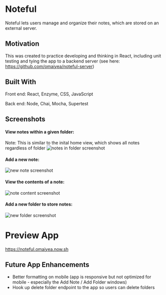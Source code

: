 # Noteful 
Noteful lets users manage and organize their notes, which are stored on an external server. 

## Motivation
This was created to practice developing and thinking in React, including unit testing and tying the app to a backend server (see here: https://github.com/omaiyea/noteful-server)

## Built With
Front end: React, Enzyme, CSS, JavaScript

Back end: Node, Chai, Mocha, Supertest

## Screenshots
#### View notes within a given folder:
Note: This is similar to the inital home view, which shows all notes regardless of folder
<img src="https://github.com/omaiyea/noteful/blob/master/screenshots/notes-view.png?raw=true" alt="notes in folder screenshot">

#### Add a new note:
<img src="https://github.com/omaiyea/noteful/blob/master/screenshots/add-note.png?raw=true" alt="new note screenshot">

#### View the contents of a note:
<img src="https://github.com/omaiyea/noteful/blob/master/screenshots/note-details.png?raw=true" alt="note content screenshot">

#### Add a new folder to store notes: 
<img src="https://github.com/omaiyea/noteful/blob/master/screenshots/add-folder.png?raw=true" alt="new folder screenshot">

# Preview App 
https://noteful.omaiyea.now.sh

## Future App Enhancements
* Better formatting on mobile (app is responsive but not optimized for mobile - especially the Add Note / Add Folder windows)
* Hook up delete folder endpoint to the app so users can delete folders
